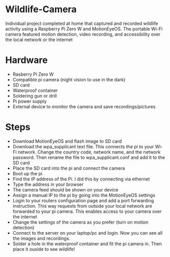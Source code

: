 # Wildlife-Camera
Individual project completed at home that captured and recorded wildlife activity using a Raspberry Pi Zero W and MotionEyeOS. The portable Wi-Fi camera featured motion detection, video recording, and accessibility over the local network or the internet
# Hardware
- Rasberry Pi Zero W
- Compatible pi camera (night vision to use in the dark)
- SD card
- Waterproof container
- Soldering gun or drill
- Pi power supply
- External device to monitor the camera and save recordings/pictures
# Steps
- Download MotionEyeOS and flash image to SD card
- Download the wpa_supplicant text file. This connects the pi to your Wi-Fi network. Change the country code, network name, and the network password. Then rename the file to wpa_supplicant.conf and add it to the SD card
- Place the SD card into the pi and connect the camera
- Boot up the pi
- Find the IP address of the Pi. I did this by connecting via ethernet
- Type the address in your browser
- The camera feed should be shown on your device
- Assign a manual IP to the pi by going into the MotionEyeOS settings
- Login to your routers configuration page and add a port forwarding instruction. This way requests from outside your local network are forwarded to your pi camera. This enables access to your camera over the internet
- Change the settings of the camera as you prefer (turn on motion detection)
- Connect to the server on your laptop/pc and login. Now you can see all the images and recordings.  
- Solder a hole in the waterproof container and fit the pi camera in. Then place it ouside to see wildlife! 
